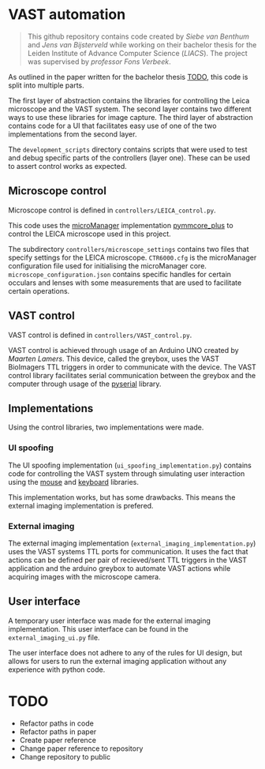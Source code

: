 # VAST automation

> This github repository contains code created by _Siebe van Benthum_ and _Jens van Bijsterveld_ while working on their bachelor thesis for the Leiden Institute of Advance Computer Science (_LIACS_). The project was supervised by _professor Fons Verbeek_.

As outlined in the paper written for the bachelor thesis [TODO](https://github.com), this code is split into multiple parts.

The first layer of abstraction contains the libraries for controlling the Leica microscope and the VAST system. The second layer contains two different ways to use these libraries for image capture. The third layer of abstraction contains code for a UI that facilitates easy use of one of the two implementations from the second layer.

The `development_scripts` directory contains scripts that were used to test and debug specific parts of the controllers (layer one). These can be used to assert control works as expected.

## Microscope control

Microscope control is defined in `controllers/LEICA_control.py`.

This code uses the [microManager](https://micro-manager.org/) implementation [pymmcore_plus](https://github.com/pymmcore-plus/pymmcore-plus) to control the LEICA microscope used in this project.

The subdirectory `controllers/microscope_settings` contains two files that specify settings for the LEICA microscope. `CTR6000.cfg` is the microManager configuration file used for initialising the microManager core. `microscope_configuration.json` contains specific handles for certain occulars and lenses with some measurements that are used to facilitate certain operations.

## VAST control

VAST control is defined in `controllers/VAST_control.py`.

VAST control is achieved through usage of an Arduino UNO created by _Maarten Lamers_. This device, called the greybox, uses the VAST BioImagers TTL triggers in order to communicate with the device. The VAST control library facilitates serial communication between the greybox and the computer through usage of the [pyserial](https://github.com/pyserial/pyserial) library.

## Implementations

Using the control libraries, two implementations were made.

### UI spoofing

The UI spoofing implementation (`ui_spoofing_implementation.py`) contains code for controlling the VAST system through simulating user interaction using the [mouse](https://github.com/boppreh/mouse) and [keyboard](https://github.com/boppreh/keyboard) libraries.

This implementation works, but has some drawbacks. This means the external imaging implementation is prefered.

### External imaging

The external imaging implementation (`external_imaging_implementation.py`) uses the VAST systems TTL ports for communication. It uses the fact that actions can be defined per pair of recieved/sent TTL triggers in the VAST application and the arduino greybox to automate VAST actions while acquiring images with the microscope camera.

## User interface

A temporary user interface was made for the external imaging implementation. This user interface can be found in the `external_imaging_ui.py` file.

The user interface does not adhere to any of the rules for UI design, but allows for users to run the external imaging application without any experience with python code.

# TODO

- Refactor paths in code
- Refactor paths in paper
- Create paper reference
- Change paper reference to repository
- Change repository to public
